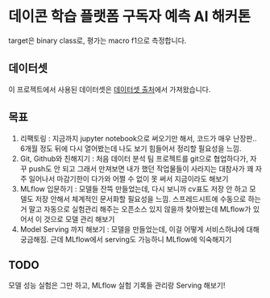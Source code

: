 # 데이콘 학습 플랫폼 구독자 예측 AI 해커톤

target은 binary class로, 평가는 macro f1으로 측정합니다.

## 데이터셋

이 프로젝트에서 사용된 데이터셋은 [데이터셋 출처](https://dacon.io/competitions/official/236179/data)에서 가져왔습니다.

## 목표
1. 리팩토링 : 지금까지 jupyter notebook으로 써오기만 해서, 코드가 매우 난장판.. 6개월 정도 뒤에 다시 열어봤는데 나도 보기 힘들어서 정리할 필요성을 느낌.
2. Git, Github와 친해지기 : 처음 데이터 분석 팀 프로젝트를 git으로 협업하다가, 자꾸 push도 안 되고 그래서 만져보면 내가 했던 작업물들이 사라지는 대참사가 꽤 자주 일어나서 마감기한이 다가와 어쩔 수 없이 못 써서 지금이라도 해보기
3. MLflow 입문하기 : 모델들 잔뜩 만들었는데, 다시 보니까 cv표도 저장 안 하고 모델도 저장 안해서 체계적인 문서화할 필요성을 느낌. 스프레드시트에 수동으로 하는 거 말고 자동으로 실험관리 해주는 오픈소스 있지 않을까 찾아봤는데 MLflow가 있어서 이 것으로 모델 관리 해보기
4. Model Serving 까지 해보기 : 모델을 만들었는데, 이걸 어떻게 서비스하냐에 대해 궁금해짐. 근데 MLflow에서 serving도 가능하니 MLflow에 익숙해지기

## TODO
모델 성능 실험은 그만 하고, MLflow 실험 기록들 관리랑 Serving 해보기!
